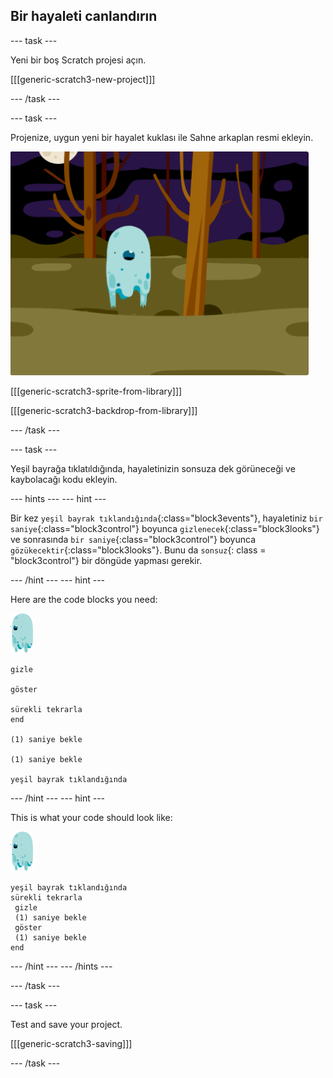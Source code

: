 ## Bir hayaleti canlandırın

\--- task \---

Yeni bir boş Scratch projesi açın.

[[[generic-scratch3-new-project]]]

\--- /task \---

\--- task \---

Projenize, uygun yeni bir hayalet kuklası ile Sahne arkaplan resmi ekleyin.

![ekran görüntüsü](images/ghost-ghost.png)

[[[generic-scratch3-sprite-from-library]]]

[[[generic-scratch3-backdrop-from-library]]]

\--- /task \---

\--- task \---

Yeşil bayrağa tıklatıldığında, hayaletinizin sonsuza dek görüneceği ve kaybolacağı kodu ekleyin.

\--- hints \--- \--- hint \---

Bir kez `yeşil bayrak tıklandığında`{:class="block3events"}, hayaletiniz `bir saniye`{:class="block3control"} boyunca `gizlenecek`{:class="block3looks"} ve sonrasında `bir saniye`{:class="block3control"} boyunca `gözükecektir`{:class="block3looks"}. Bunu da `sonsuz`{: class = "block3control"} bir döngüde yapması gerekir.

\--- /hint \--- \--- hint \---

Here are the code blocks you need:

![ghost-sprite](images/ghost-sprite.png)

```blocks3
gizle

göster

sürekli tekrarla
end

(1) saniye bekle

(1) saniye bekle

yeşil bayrak tıklandığında
```

\--- /hint \--- \--- hint \---

This is what your code should look like:

![ghost-sprite](images/ghost-sprite.png)

```blocks3
yeşil bayrak tıklandığında
sürekli tekrarla 
 gizle
 (1) saniye bekle
 göster
 (1) saniye bekle
end
```

\--- /hint \--- \--- /hints \---

\--- /task \---

\--- task \---

Test and save your project.

[[[generic-scratch3-saving]]]

\--- /task \---